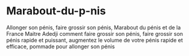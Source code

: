 # Marabout-du-p-nis
Allonger son pénis, faire grossir son pénis, Marabout du pénis et de la France Maitre Adedji comment faire grossir son pénis, faire grossir son pénis rapide et puissant, augmentez le volume de votre pénis rapide et efficace, pommade pour allonger son pénis 
